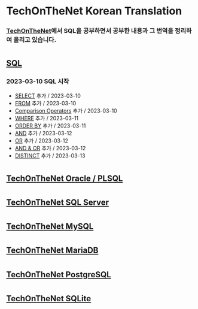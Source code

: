 # TechOnTheNet Korean Translation

### [TechOnTheNet](https://www.techonthenet.com/index.php)에서 SQL을 공부하면서 공부한 내용과 그 번역을 정리하여 올리고 있습니다.
#
## [SQL](https://github.com/riz-jeong/TechOnTheNet-Korean-Translation/tree/main/SQL)
### 2023-03-10 SQL 시작
- [SELECT](https://github.com/riz-jeong/TechOnTheNet-Korean-Translation/blob/main/SQL/SELECT.md) 추가 / 2023-03-10
- [FROM](https://github.com/riz-jeong/TechOnTheNet-Korean-Translation/blob/main/SQL/FROM.md) 추가 / 2023-03-10
- [Comparison Operators](https://github.com/riz-jeong/TechOnTheNet-Korean-Translation/blob/main/SQL/Comparison_Operators.md) 추가 / 2023-03-10
- [WHERE](https://github.com/riz-jeong/TechOnTheNet-Korean-Translation/blob/main/SQL/WHERE.md) 추가 / 2023-03-11
- [ORDER BY](https://github.com/riz-jeong/TechOnTheNet-Korean-Translation/blob/main/SQL/ORDER_BY.md) 추가 / 2023-03-11
- [AND](https://github.com/riz-jeong/TechOnTheNet-Korean-Translation/blob/main/SQL/AND.md) 추가 / 2023-03-12
- [OR](https://github.com/riz-jeong/TechOnTheNet-Korean-Translation/blob/main/SQL/OR.md) 추가 / 2023-03-12
- [AND & OR](https://github.com/riz-jeong/TechOnTheNet-Korean-Translation/blob/main/SQL/AND_OR.md) 추가 / 2023-03-12
- [DISTINCT](https://github.com/riz-jeong/TechOnTheNet-Korean-Translation/blob/main/SQL/DISTINCT.md) 추가 / 2023-03-13
#
## [TechOnTheNet Oracle / PLSQL](https://www.techonthenet.com/oracle/index.php)
#
## [TechOnTheNet SQL Server](https://www.techonthenet.com/sql_server/index.php)
#
## [TechOnTheNet MySQL](https://www.techonthenet.com/mysql/index.php)
#
## [TechOnTheNet MariaDB](https://www.techonthenet.com/mariadb/index.php)
#
## [TechOnTheNet PostgreSQL](https://www.techonthenet.com/postgresql/index.php)
#
## [TechOnTheNet SQLite](https://www.techonthenet.com/sqlite/index.php)